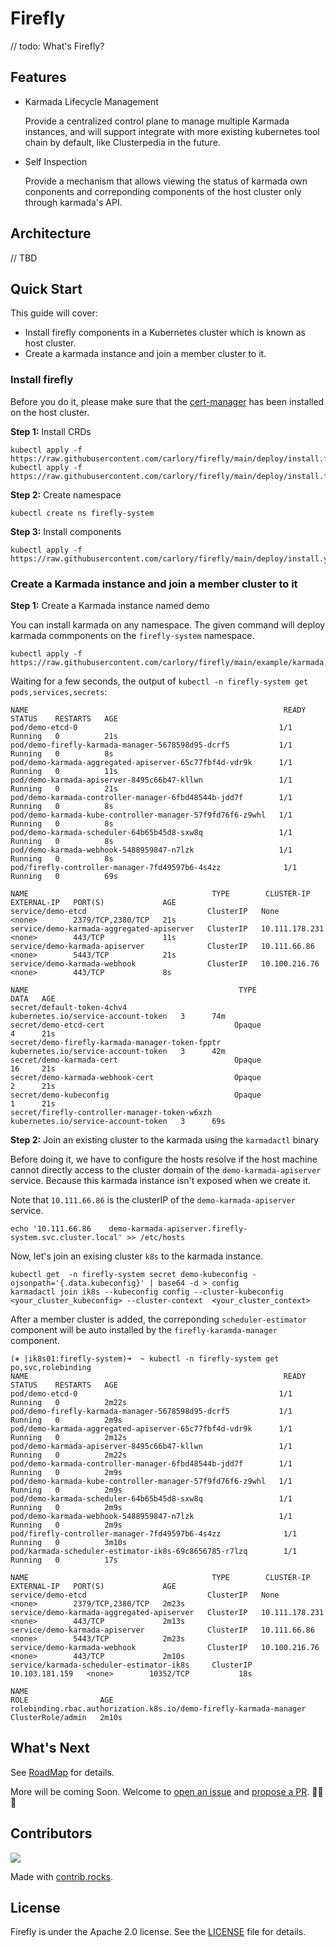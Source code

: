 # Firefly

// todo: What's Firefly?

## Features

- Karmada Lifecycle Management

  Provide a centralized control plane to manage multiple Karmada instances, and will support integrate with more existing kubernetes tool chain by default, like Clusterpedia in the future. 
- Self Inspection

  Provide a mechanism that allows viewing the status of karmada own conponents and correponding components of the host cluster only through karmada's API.

## Architecture

// TBD

## Quick Start

This guide will cover:

- Install firefly components in a Kubernetes cluster which is known as host cluster.
- Create a karmada instance and join a member cluster to it.

### Install firefly

Before you do it, please make sure that the [cert-manager](https://cert-manager.io) has been installed on the host cluster. 

**Step 1:** Install CRDs

```console
kubectl apply -f https://raw.githubusercontent.com/carlory/firefly/main/deploy/install.firefly.io_karmadas.yaml
kubectl apply -f https://raw.githubusercontent.com/carlory/firefly/main/deploy/install.firefly.io_clusterpedias.yaml
```

**Step 2:** Create namespace

```console
kubectl create ns firefly-system
```

**Step 3:** Install components

```console
kubectl apply -f https://raw.githubusercontent.com/carlory/firefly/main/deploy/install.yaml
```

### Create a Karmada instance and join a member cluster to it

**Step 1:** Create a Karmada instance named demo

You can install karmada on any namespace. The given command will deploy karmada commponents on 
the `firefly-system` namespace.

```console
kubectl apply -f https://raw.githubusercontent.com/carlory/firefly/main/example/karmada.yaml
```

Waiting for a few seconds, the output of `kubectl -n firefly-system get pods,services,secrets`:

```console
NAME                                                         READY   STATUS    RESTARTS   AGE
pod/demo-etcd-0                                             1/1     Running   0          21s
pod/demo-firefly-karmada-manager-5678598d95-dcrf5           1/1     Running   0          8s
pod/demo-karmada-aggregated-apiserver-65c77fbf4d-vdr9k      1/1     Running   0          11s
pod/demo-karmada-apiserver-8495c66b47-kllwn                 1/1     Running   0          21s
pod/demo-karmada-controller-manager-6fbd48544b-jdd7f        1/1     Running   0          8s
pod/demo-karmada-kube-controller-manager-57f9fd76f6-z9whl   1/1     Running   0          8s
pod/demo-karmada-scheduler-64b65b45d8-sxw8q                 1/1     Running   0          8s
pod/demo-karmada-webhook-5488959847-n7lzk                   1/1     Running   0          8s
pod/firefly-controller-manager-7fd49597b6-4s4zz              1/1     Running   0          69s

NAME                                         TYPE        CLUSTER-IP       EXTERNAL-IP   PORT(S)             AGE
service/demo-etcd                           ClusterIP   None             <none>        2379/TCP,2380/TCP   21s
service/demo-karmada-aggregated-apiserver   ClusterIP   10.111.178.231   <none>        443/TCP             11s
service/demo-karmada-apiserver              ClusterIP   10.111.66.86     <none>        5443/TCP            21s
service/demo-karmada-webhook                ClusterIP   10.100.216.76    <none>        443/TCP             8s

NAME                                               TYPE                                  DATA   AGE
secret/default-token-4chv4                         kubernetes.io/service-account-token   3      74m
secret/demo-etcd-cert                             Opaque                                4      21s
secret/demo-firefly-karmada-manager-token-fpptr   kubernetes.io/service-account-token   3      42m
secret/demo-karmada-cert                          Opaque                                16     21s
secret/demo-karmada-webhook-cert                  Opaque                                2      21s
secret/demo-kubeconfig                            Opaque                                1      21s
secret/firefly-controller-manager-token-w6xzh      kubernetes.io/service-account-token   3      69s
```

**Step 2:** Join an existing cluster to the karmada using the `karmadactl` binary

Before doing it, we have to configure the hosts resolve if the host machine cannot directly access to the cluster domain of the `demo-karmada-apiserver` service. Because this karmada instance isn't exposed when we create it. 

Note that `10.111.66.86` is the clusterIP of the `demo-karmada-apiserver` service.

```console
echo '10.111.66.86    demo-karmada-apiserver.firefly-system.svc.cluster.local' >> /etc/hosts
```

Now, let's join an exising cluster `k8s` to the karmada instance.

```console
kubectl get  -n firefly-system secret demo-kubeconfig -ojsonpath='{.data.kubeconfig}' | base64 -d > config
karmadactl join ik8s --kubeconfig config --cluster-kubeconfig <your_cluster_kubeconfig> --cluster-context  <your_cluster_context>
```

After a member cluster is added, the correponding `scheduler-estimator` component will be auto installed by the `firefly-karamda-manager` component.

```console
(⎈ |ik8s01:firefly-system)➜  ~ kubectl -n firefly-system get po,svc,rolebinding
NAME                                                         READY   STATUS    RESTARTS   AGE
pod/demo-etcd-0                                             1/1     Running   0          2m22s
pod/demo-firefly-karmada-manager-5678598d95-dcrf5           1/1     Running   0          2m9s
pod/demo-karmada-aggregated-apiserver-65c77fbf4d-vdr9k      1/1     Running   0          2m12s
pod/demo-karmada-apiserver-8495c66b47-kllwn                 1/1     Running   0          2m22s
pod/demo-karmada-controller-manager-6fbd48544b-jdd7f        1/1     Running   0          2m9s
pod/demo-karmada-kube-controller-manager-57f9fd76f6-z9whl   1/1     Running   0          2m9s
pod/demo-karmada-scheduler-64b65b45d8-sxw8q                 1/1     Running   0          2m9s
pod/demo-karmada-webhook-5488959847-n7lzk                   1/1     Running   0          2m9s
pod/firefly-controller-manager-7fd49597b6-4s4zz              1/1     Running   0          3m10s
pod/karmada-scheduler-estimator-ik8s-69c8656785-r7lzq        1/1     Running   0          17s

NAME                                         TYPE        CLUSTER-IP       EXTERNAL-IP   PORT(S)             AGE
service/demo-etcd                           ClusterIP   None             <none>        2379/TCP,2380/TCP   2m23s
service/demo-karmada-aggregated-apiserver   ClusterIP   10.111.178.231   <none>        443/TCP             2m13s
service/demo-karmada-apiserver              ClusterIP   10.111.66.86     <none>        5443/TCP            2m23s
service/demo-karmada-webhook                ClusterIP   10.100.216.76    <none>        443/TCP             2m10s
service/karmada-scheduler-estimator-ik8s     ClusterIP   10.103.181.159   <none>        10352/TCP           18s

NAME                                                                  ROLE                AGE
rolebinding.rbac.authorization.k8s.io/demo-firefly-karmada-manager   ClusterRole/admin   2m10s
```

## What's Next

See [RoadMap](ROADMAP.md) for details.

More will be coming Soon. Welcome to [open an issue](https://github.com/carlory/firefly/issues) and [propose a PR](https://github.com/carlory/firefly/pulls). 🎉🎉🎉

## Contributors

<a href="https://github.com/carlory/firefly/graphs/contributors">
  <img src="https://contrib.rocks/image?repo=carlory/firefly" />
</a>

Made with [contrib.rocks](https://contrib.rocks).

## License

Firefly is under the Apache 2.0 license. See the [LICENSE](LICENSE) file for details.